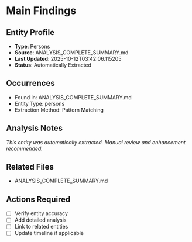 # Main Findings

## Entity Profile
- **Type**: Persons
- **Source**: ANALYSIS_COMPLETE_SUMMARY.md
- **Last Updated**: 2025-10-12T03:42:06.115205
- **Status**: Automatically Extracted

## Occurrences
- Found in: ANALYSIS_COMPLETE_SUMMARY.md
- Entity Type: persons
- Extraction Method: Pattern Matching

## Analysis Notes
*This entity was automatically extracted. Manual review and enhancement recommended.*

## Related Files
- ANALYSIS_COMPLETE_SUMMARY.md

## Actions Required
- [ ] Verify entity accuracy
- [ ] Add detailed analysis
- [ ] Link to related entities
- [ ] Update timeline if applicable
